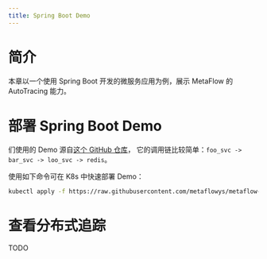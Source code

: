 ```yaml
---
title: Spring Boot Demo
---
```


# 简介

本章以一个使用 Spring Boot 开发的微服务应用为例，展示 MetaFlow 的 AutoTracing 能力。

# 部署 Spring Boot Demo

们使用的 Demo 源自[这个 GitHub 仓库](https://github.com/chanjarster/spring-boot-istio-jaeger-demo)，
它的调用链比较简单：`foo_svc -> bar_svc -> loo_svc -> redis`。

使用如下命令可在 K8s 中快速部署 Demo：
```bash
kubectl apply -f https://raw.githubusercontent.com/metaflowys/metaflow-demo/main/sb-jaeger-tracing-demo/sb-jaeger-tracing-demo.yaml
```

# 查看分布式追踪

TODO
